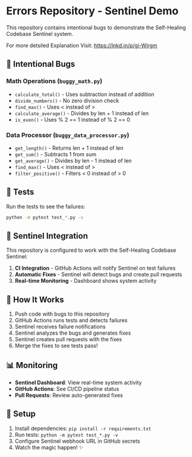 ﻿# Errors Repository - Sentinel Demo

This repository contains intentional bugs to demonstrate the Self-Healing Codebase Sentinel system.

For more detsiled Explanation Visit: https://lnkd.in/p/gi-Wirgm

## 🐛 Intentional Bugs

### Math Operations (`buggy_math.py`)
- `calculate_total()` - Uses subtraction instead of addition
- `divide_numbers()` - No zero division check
- `find_max()` - Uses < instead of >
- `calculate_average()` - Divides by len + 1 instead of len
- `is_even()` - Uses % 2 == 1 instead of % 2 == 0

### Data Processor (`buggy_data_processor.py`)
- `get_length()` - Returns len + 1 instead of len
- `get_sum()` - Subtracts 1 from sum
- `get_average()` - Divides by len - 1 instead of len
- `find_max()` - Uses < instead of >
- `filter_positive()` - Filters < 0 instead of > 0

## 🧪 Tests

Run the tests to see the failures:
```bash
python -m pytest test_*.py -v
```

## 🤖 Sentinel Integration

This repository is configured to work with the Self-Healing Codebase Sentinel:

1. **CI Integration** - GitHub Actions will notify Sentinel on test failures
2. **Automatic Fixes** - Sentinel will detect bugs and create pull requests
3. **Real-time Monitoring** - Dashboard shows system activity

## 🚀 How It Works

1. Push code with bugs to this repository
2. GitHub Actions runs tests and detects failures
3. Sentinel receives failure notifications
4. Sentinel analyzes the bugs and generates fixes
5. Sentinel creates pull requests with the fixes
6. Merge the fixes to see tests pass!

## 📊 Monitoring

- **Sentinel Dashboard**: View real-time system activity
- **GitHub Actions**: See CI/CD pipeline status
- **Pull Requests**: Review auto-generated fixes

## 🔧 Setup

1. Install dependencies: `pip install -r requirements.txt`
2. Run tests: `python -m pytest test_*.py -v`
3. Configure Sentinel webhook URL in GitHub secrets
4. Watch the magic happen! ✨
